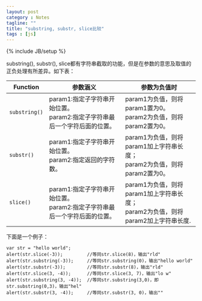 ```yaml
---
layout: post
category : Notes
tagline: ""
title: "substring, substr, slice比较"
tags : [js]
---
```

{% include JB/setup %}

substring(), substr(), slice都有字符串截取的功能，但是在参数的意思及取值的正负处理有所差异。如下表：

<table class="table table-bordered table-striped">
	<colgroup>
		<col class="span1"></col>
		<col class="span3"></col>
		<col class="span3"></col>
	</colgroup>
	<thead>
		<tr>
			<th>Function</th>
			<th>参数涵义</th>
			<th>参数为负值时</th>
		</tr>
	</thead>
	<tbody>
		<tr>
			<td>
				<code>substring()</code>
			</td>
			<td>
				param1:指定子字符串开始位置。<br />
				param2:指定子字符串最后一个字符后面的位置。
			</td>
			<td>
				param1为负值，则将param1置为0。<br />
				param2为负值，则将param2置为0。
			</td>
		</tr>
		<tr>
			<td>
				<code>substr()</code>
			</td>
			<td>
				param1:指定子字符串开始位置。<br />
				param2:指定返回的字符数。
			</td>
			<td>
				param1为负值，则将param1加上字符串长度；<br />
				param2为负值，则将param2置为0。
			</td>
		</tr>
		<tr>
			<td>
				<code>slice()</code>
			</td>
			<td>
				param1:指定子字符串开始位置。<br />
				param2:指定子字符串最后一个字符后面的位置。
			</td>
			<td>
				param1为负值，则将param1加上字符串长度；<br />
				param2为负值，则将param2加上字符串长度.
			</td>
		</tr>
	</tbody>
</table>

下面是一个例子：

	var str = "hello world";
	alert(str.slice(-3));         //等同str.slice(8)，输出"rld"
	alert(str.substring(-3));     //等同str.substring(0)，输出"hello world"
	alert(str.substr(-3));        //等同str.substr(8)，输出"rld"
	alert(str.slice(3, -4));      //等同str.slice(3, 7)，输出"lo w"
	alert(str.substring(3, -4));  //等同str.substring(3,0)，即str.substring(0,3)，输出"hel"
	alert(str.substr(3, -4));     //等同str.substr(3, 0)，输出""
